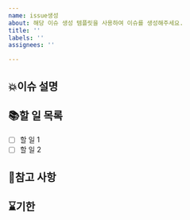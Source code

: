 ```yaml
---
name: issue생성
about: 해당 이슈 생성 템플릿을 사용하여 이슈를 생성해주세요.
title: ''
labels: ''
assignees: ''

---
```


<!--
이슈 이름 컨벤션
[BUG] : 기존 기능의 문제를 수정하는 작업
[FEAT] : 새로운 기능을 추가하는 작업
[IMPR] : 기존 기능이나 코드의 개선 작업
[DOC] : 문서 작성 및 업데이트 작업
[OTHER] : 기타 필요한 작업
-->

## 💥이슈 설명

## 📚할 일 목록
- [ ] 할 일 1
- [ ] 할 일 2

## 👀참고 사항

## ⌛기한
